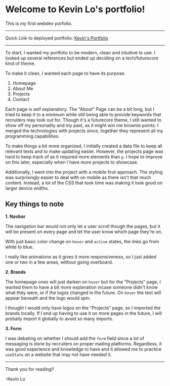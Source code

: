 # Welcome to Kevin Lo's portfolio!

This is my first webdev porfolio.

---

Quick Link to deployed portfolio:
[Kevin's Portfolio](https://ebishiru.github.io/my-portfolio/)

---

To start, I wanted my portfolio to be modern, clean and intuitive to use. I looked up several references but ended up deciding on a tech/futurecore kind of theme.

To make it clean, I wanted each page to have its purpose.
1. Homepage
2. About Me
3. Projects
4. Contact

Each page is self explanatory. The "About" Page can be a bit long, but I tried to keep it to a minimum while still being able to provide keywords that recruiters may look out for. Though it's a futurecore theme, I still wanted to show off my personality and my past, as it might win me brownie points. I merged the technologies with projects since, together they represent all my programming capabilities.

To make things a bit more organized, I initially created a data file to keep all relevant texts and to make updating easier. However, the projects page was hard to keep track of as it required more elements than `p`. I hope to improve on this later, especially when I have more projects to showcase.

Additionally, I went into the project with a mobile first approach. The styling was surprisingly easier to deal with on mobile as there isn't that much content. Instead, a lot of the CSS that took time was making it look good on larger device widths.

## Key things to note

**1. Navbar**

The navigation bar would not only let a user scroll though the pages, but it will be present on every page and let the user know which page they're on.

With just basic color change on `hover` and `active` states, the links go from white to blue. 

I really like animations as it gives it more responsiveness, so I just added one or two in a few areas, without going overboard.

**2. Brands**

The homepage ones will just darken on `hover` but for the "Projects" page, I wanted them to have a bit more explanation incase someone didn't know what they were, or if the logos changed in the future. On `hover` the text will appear beneath and the logo would spin.

I thought I would only have logos on the "Projects" page, so I imported the brands locally. If I end up having to use it on more pages in the future, I will probally import it globally to avoid so many imports.

**3. Form**

I was debating on whether I should add the `form` field since a lot of messaging is done by recruiters on proper mailing platforms. Regardless, it was good experience and knowledge to have and it allowed me to practice `useState` on a website that may not have needed it.

---

Thank you for reading!!

-Kevin Lo